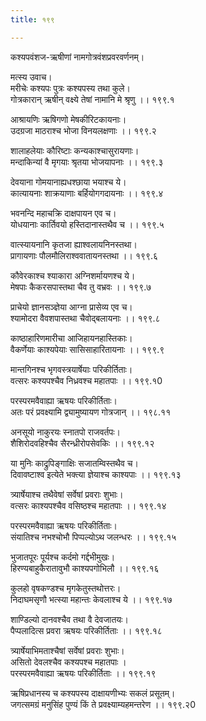 ```yaml
---
title: १९९

---
```

कश्यपवंशज-ऋषीणां नामगोत्रवंशप्रवरवर्णनम्।  
  
मत्स्य उवाच।  
मरीचेः कश्यपः पुत्रः कश्यपस्य तथा कुले।  
गोत्रकारान् ऋषीन् वक्ष्ये तेषां नामानि मे श्रृणु ।। १९९.१  
  
आश्रायणिः ऋषिगणो मेषकीरिटकायनाः।  
उदग्रजा माठराश्च भोजा विनयलक्षणाः ।। १९९.२  
  
शालाहलेयाः कौरिष्टाः कन्यकाश्चासुरायणाः।  
मन्दाकिन्यां वै मृगयाः श्रृतया भोजयापनाः ।। १९९.३  
  
देवयाना गोमयानाह्यधश्छाया भयाश्च ये।  
कात्यायनाः शाक्रयाणाः बर्हियोगगदायनाः ।। १९९.४  
  
भवनन्दि महाचक्रि दाक्षपायन एव च।  
योधयानाः कार्तिवयो हस्तिदानास्तथैव च ।। १९९.५  
  
वात्स्यायनानि कृतजा ह्याश्वलायनिनस्तथा।  
प्रागायणाः पौलमौलिराश्ववातायनस्तथा ।। १९९.६  
  
कौवेरकाश्च श्याकारा अग्निशर्मायणश्च ये।  
मेषपाः कैकरसपास्तथा चैव तु वभ्रवः ।। १९९.७  
  
प्राचेयो ज्ञानसञ्ज्ञेया आग्ना प्रासेव्य एव च।  
श्यामोदरा वैवशपास्तथा चैवोद्बलायनाः ।। १९९.८  
  
काष्ठाहारिणमारीचा आजिहायनहास्तिकाः।  
वैकर्णेयाः काश्यपेयाः सासिसाहारितायनाः ।। १९९.९  
  
मान्तगिनश्च भृगवस्त्रयार्षेयाः परिकीर्तिताः।  
वत्सरः कश्यपश्चैव निध्रवश्च महातपाः ।। १९९.१0  
  
परस्परमवैवाह्या ऋषयः परिकीर्तिताः।  
अतः परं प्रवक्ष्यामि द्व्यामुष्यायण गोत्रजान् ।। १९८.११  
  
अनसूयो नाकुरयः स्नातपो राजवर्तपः।  
शैशिरोदवहिश्चैव सैरन्ध्रीरोपसेवकिः ।। १९९.१२  
  
या मुनिः काद्रुपिङ्गाक्षिः सजातम्विस्तथैव च।  
दिवावष्टाश्व इत्येते भक्त्या ज्ञेयाश्च काश्यपाः ।। १९९.१३  
  
त्र्यार्षेयाश्च तथैवेषां सर्वेषां प्रवराः शुभाः।  
वत्सरः काश्यपश्चैव वसिष्ठश्च महातपाः ।। १९९.१४  
  
परस्परमवैवाह्या ऋषयः परिकीर्तिताः।  
संयातिश्च नभश्चोभौ पिप्पल्योऽथ जलन्धरः ।। १९९.१५  
  
भुजातपूरः पूर्यश्च कर्दमो गर्द्दभीमुखः।  
हिरण्यबाहुकैरातावुभौ काश्यपगोभिलौ ।। १९९.१६  
  
कुलहो वृषकण्डश्च मृगकेतुस्तथोत्तरः।  
निदाघमसृणौ भत्स्या महान्तः केवलाश्च ये ।। १९९.१७  
  
शाण्डिल्यो दानवश्चैव तथा वै देवजातयः।  
पैप्पलादित्स प्रवरा ऋषयः परिकीर्तिताः ।। १९९.१८  
  
त्र्यार्षेयाभिमताश्चैषां सर्वेषां प्रवराः शुभाः।  
असितो देवलश्चैव कश्यपश्च महातपाः ।  
परस्परमवैवाह्या ऋषयः परिकीर्तिताः ।। १९९.१९  
  
ऋषिप्रधानस्य च कश्यपस्य दाक्षायणीभ्यः सकलं प्रसूतम्।  
जगत्समग्रं मनुसिंह पुण्यं किं ते प्रवक्ष्याम्यहमन्तरेण ।। १९९.२0